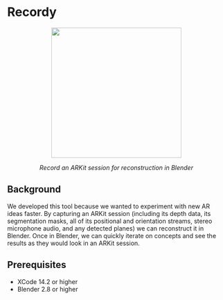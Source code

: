 # Recordy

<p align="center">
 <img src="https://github.com/Shopify/recordy/blob/main/readme_images/logo.png" width="300"/>
 <p align="center">
  <em>Record an ARKit session for reconstruction in Blender</em>
 </p>
</p>

## Background

We developed this tool because we wanted to experiment with new AR ideas
faster. By capturing an ARKit session (including its depth data, its
segmentation masks, all of its positional and orientation streams, stereo
microphone audio, and any detected planes) we can reconstruct it in Blender.
Once in Blender, we can quickly iterate on concepts and see the results as they
would look in an ARKit session.

## Prerequisites

* XCode 14.2 or higher
* Blender 2.8 or higher